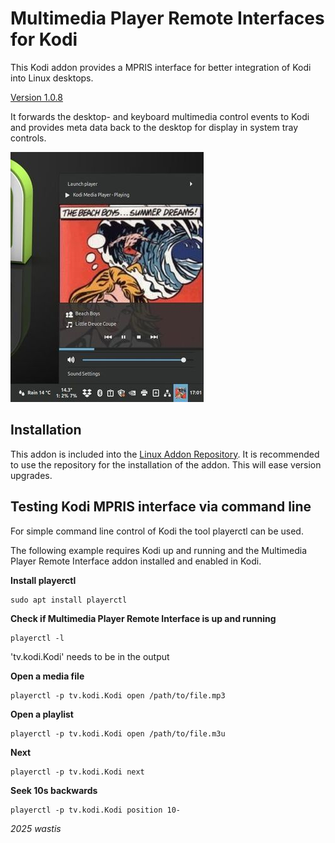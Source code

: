 # Multimedia Player Remote Interfaces for Kodi

This Kodi addon provides a MPRIS interface for better integration of Kodi into Linux desktops.

[Version 1.0.8](https://github.com/wastis/LinuxAddonRepo)

It forwards the desktop- and keyboard multimedia control events to Kodi and provides meta data back to the desktop for display in system tray controls.

![Cinnamon Sound Tray Icon](resources/media/kodi-cinnamon-applet-player-small.jpg)

## Installation

This addon is included into the [Linux Addon Repository](https://github.com/wastis/LinuxAddonRepo). It is recommended to use the repository for the installation of the addon. This will ease version upgrades. 

## Testing Kodi MPRIS interface via command line

For simple command line control of Kodi the tool playerctl can be used. 

The following example requires Kodi up and running and the Multimedia Player Remote Interface addon installed and enabled in Kodi. 

**Install playerctl**

	sudo apt install playerctl	

**Check if Multimedia Player Remote Interface is up and running**

	playerctl -l

'tv.kodi.Kodi' needs to be in the output

**Open a media file**

	playerctl -p tv.kodi.Kodi open /path/to/file.mp3

**Open a playlist**

	playerctl -p tv.kodi.Kodi open /path/to/file.m3u

**Next**

	playerctl -p tv.kodi.Kodi next

**Seek 10s backwards**

	playerctl -p tv.kodi.Kodi position 10-

*2025 wastis*
